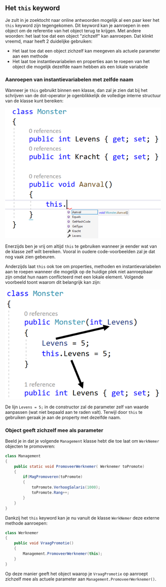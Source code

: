 ## Het ``this`` keyword

Je zult in je zoektocht naar online antwoorden mogelijk al een paar keer het ``this`` keyword zijn tegengekomen. Dit keyword kan je aanroepen in een object om de referentie van het object terug te krijgen. Met andere woorden: het laat toe dat een object "zichzelf" kan aanroepen. Dat klinkt vreemd, maar heeft 2 duidelijke gebruiken:
* Het laat toe dat een object zichzelf kan meegeven als actuele parameter aan een methode
* Het laat toe instantievariabelen en properties aan te roepen van het object die mogelijk dezelfde naam hebben als een lokale variabele


### Aanroepen van instantievariabelen met zelfde naam

Wanneer je ``this`` gebruikt binnen een klasse, dan zal je zien dat bij het schrijven van de dot-operator je ogenblikkelijk de volledige interne structuur van de klasse kunt bereiken:

![](../assets/7_overerving/thisme.png)

Enerzijds ben je vrij om altijd ``this`` te gebruiken wanneer je eender wat van de klasse zelf wilt bereiken. Vooral in oudere code-voorbeelden zal je dat nog vaak zien gebeuren.

Anderzijds laat ``this`` ook toe om properties, methoden en instantievariabelen aan te roepen wanneer die mogelijk op de huidige plek niet aanroepbaar zijn omdat hun naam conflicteerd met een lokale element. Volgende voorbeeld toont waarom dit belangrijk kan zijn:

![](../assets/7_overerving/thisinst.png)

De lijn ``Levens = 5;`` in de constructor zal de parameter zelf van waarde aanpassen (wat niet bepaald aan te raden valt). Terwijl door ``this`` te gebruiken geraak je aan de property met dezelfde naam.

### Object geeft zichzelf mee als parameter

Beeld je in dat je volgende ``Management`` klasse hebt die toe laat om ``WerkNemer`` objecten te promoveren:
```java
class Management
{
    public static void PromoveerWerknemer( Werknemer toPromote)
    {
        if(MagPromoveren(toPromote)
        {
            toPromote.VerhoogSalaris(1000);
            toPromote.Rang++;
        }
    }
}
```

Dankzij het ``this`` keyword kan je nu vanuit de klasse ``WerkNemer`` deze externe methode aanroepen:

```java
class Werknemer
{
    public void VraagPromotie()
    {
        Management.PromoveerWerknemer(this);
    }
}
```

Op deze manier geeft het object waarop je ``VraagPromotie`` op aanroept zichzelf mee als actuele parameter aan ``Management.PromoveerWerknemer()``.